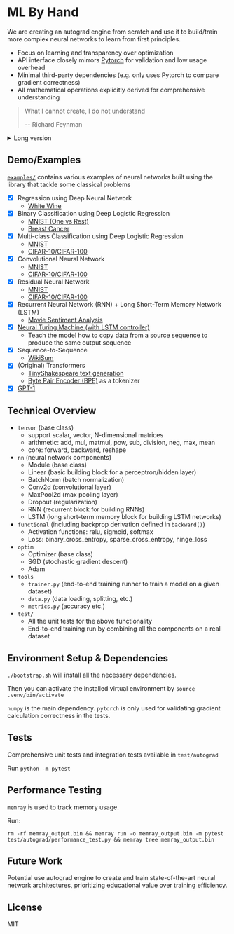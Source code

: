 # ML By Hand

We are creating an autograd engine from scratch and use it to build/train more complex neural networks to learn from first principles.

- Focus on learning and transparency over optimization
- API interface closely mirrors [Pytorch](https://github.com/pytorch/pytorch/tree/main) for validation and low usage overhead
- Minimal third-party dependencies (e.g. only uses Pytorch to compare gradient correctness)
- All mathematical operations explicitly derived for comprehensive understanding

> What I cannot create, I do not understand
>
> -- Richard Feynman

<details>
  <summary>Long version</summary>

  **Autograd** ([wikipedia](https://en.wikipedia.org/wiki/Automatic_differentiation)) computes exact derivatives by tracking computations and applying the chain rule systematically. It enables efficient backpropagation in neural networks, allowing them to learn from errors and adjust parameters automatically.

  The primary motivation is to learn about neural networks from scratch and from first principles. There are many good ML libraries out there (e.g. Tensorflow, Pytorch, Scikit-learn, etc.) that are well-optimized and have a lot of features. But they often introduce lots of abstractions, which hides the underlying concepts and make it difficult to understand how they work. I believe, to better utilize those abstractions/libraries, we must first understand how everything works from ground up. This is the guiding princple for this project. All mathematical and calculus operations are explicitly derived in the code without abstraction. Also, debugging a neural network, especially the `backward()` implementations of various functions (e.g. loss, and activation), offers a rewarding learning experience.

  This project took inspiration from [Micrograd](https://github.com/karpathy/micrograd/tree/master), and kept the API interface as close as possible to [Pytorch](https://github.com/pytorch/pytorch/tree/main) to reduce extra usage overhead and utilize it to validate correctness.
</details>

## Demo/Examples

[`examples/`](https://github.com/workofart/ml-by-hand/tree/main/examples) contains various examples of neural networks built using the library that tackle some classical problems

- [x] Regression using Deep Neural Network
  - [White Wine](https://github.com/workofart/ml-by-hand/blob/a2d55fdd9dc969f3848e0b15c3ac01a47736e655/test/autograd/test_train.py#L30)
- [x] Binary Classification using Deep Logistic Regression
  - [MNIST (One vs Rest)](https://github.com/workofart/ml-by-hand/blob/f4d3ab9e7903e2e675bdcd781695ab3e23908472/examples/mnist.py#L82)
  - [Breast Cancer](https://github.com/workofart/ml-by-hand/blob/f4d3ab9e7903e2e675bdcd781695ab3e23908472/test/autograd/test_train.py#L12)
- [x] Multi-class Classification using Deep Logistic Regression
  - [MNIST](https://github.com/workofart/ml-by-hand/blob/f4d3ab9e7903e2e675bdcd781695ab3e23908472/examples/mnist.py#L14)
  - [CIFAR-10/CIFAR-100](https://github.com/workofart/ml-by-hand/blob/f4d3ab9e7903e2e675bdcd781695ab3e23908472/examples/cifar.py#L13)
- [x] Convolutional Neural Network
  - [MNIST](https://github.com/workofart/ml-by-hand/blob/a2d55fdd9dc969f3848e0b15c3ac01a47736e655/examples/mnist.py#L37)
  - [CIFAR-10/CIFAR-100](https://github.com/workofart/ml-by-hand/blob/f8dbe2454fa2b04fe2fe2a9bca02c584c9c7b54a/examples/cifar.py#L35)
- [x] Residual Neural Network
  - [MNIST](https://github.com/workofart/ml-by-hand/blob/09c680f9864c842f5e4d543f4cc837fd15dd5269/examples/mnist.py#L15)
  - [CIFAR-10/CIFAR-100](https://github.com/workofart/ml-by-hand/blob/09c680f9864c842f5e4d543f4cc837fd15dd5269/examples/cifar.py#L36)
- [x] Recurrent Neural Network (RNN) + Long Short-Term Memory Network (LSTM)
  - [Movie Sentiment Analysis](https://github.com/workofart/ml-by-hand/blob/cedd9ef72a0b7d2c04958e5a7819e530efc87916/examples/movie_sentiment.py#L76)
- [x] [Neural Turing Machine (with LSTM controller)](https://github.com/workofart/ml-by-hand/blob/main/examples/neural_turing_machine.py)
  - Teach the model how to copy data from a source sequence to produce the same output sequence
- [x] Sequence-to-Sequence
  - [WikiSum](https://github.com/workofart/ml-by-hand/blob/c0ff3dd175ba3b94850dcad19ebdf4fd58c08973/examples/seq2seq.py#L21)
- [x] (Original) Transformers
  - [TinyShakespeare text generation](https://github.com/workofart/ml-by-hand/blob/724f5a7451be845c7efe6cc6c3f2c216283896a8/examples/transformers.py#L10)
  - [Byte Pair Encoder (BPE)](https://github.com/workofart/ml-by-hand/blob/d6210422ac9c71016c53ce30e4e6517085f84226/autograd/text/tokenizer.py#L12) as a tokenizer
- [x] [GPT-1](https://github.com/workofart/ml-by-hand/blob/9ef6cfb8b50d29dca108767ae19b6d0dcc0ae07c/examples/gpt-1.py#L20)
## Technical Overview
- `tensor` (base class)
  - support scalar, vector, N-dimensional matrices
  - arithmetic: add, mul, matmul, pow, sub, division, neg, max, mean
  - core: forward, backward, reshape
- `nn` (neural network components)
  - Module (base class)
  - Linear (basic building block for a perceptron/hidden layer)
  - BatchNorm (batch normalization)
  - Conv2d (convolutional layer)
  - MaxPool2d (max pooling layer)
  - Dropout (regularization)
  - RNN (recurrent block for building RNNs)
  - LSTM (long short-term memory block for building LSTM networks)
- `functional` (including backprop derivation defined in `backward()`)
  - Activation functions: relu, sigmoid, softmax
  - Loss: binary_cross_entropy, sparse_cross_entropy, hinge_loss
- `optim`
  - Optimizer (base class)
  - SGD (stochastic gradient descent)
  - Adam
- `tools`
  - `trainer.py` (end-to-end training runner to train a model on a given dataset)
  - `data.py` (data loading, splitting, etc.)
  - `metrics.py` (accuracy etc.)
- `test/`
  - All the unit tests for the above functionality
  - End-to-end training run by combining all the components on a real dataset

## Environment Setup & Dependencies
`./bootstrap.sh` will install all the necessary dependencies.

Then you can activate the installed virtual environment by `source .venv/bin/activate`

`numpy` is the main dependency. `pytorch` is only used for validating gradient calculation correctness in the tests.

## Tests
Comprehensive unit tests and integration tests available in `test/autograd`

Run `python -m pytest`

## Performance Testing

`memray` is used to track memory usage.

Run:
```
rm -rf memray_output.bin && memray run -o memray_output.bin -m pytest test/autograd/performance_test.py && memray tree memray_output.bin
```

## Future Work
Potential use autograd engine to create and train state-of-the-art neural network architectures, prioritizing educational value over training efficiency.

## License
MIT
